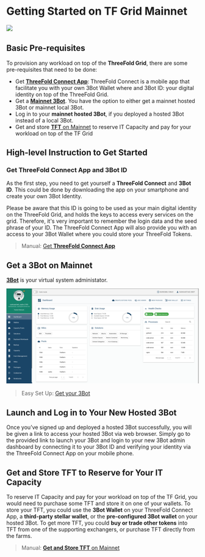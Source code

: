 # Getting Started on TF Grid Mainnet

![](get_started_mainnet.png)


## Basic Pre-requisites

To provision any workload on top of the __ThreeFold Grid__, there are some pre-requisites that need to be done:
- Get [__ThreeFold Connect App__](threefold_connect_install.md): ThreeFold Connect is a mobile app that facilitate you with your own 3Bot Wallet where and 3Bot ID: your digital identity on top of the ThreeFold Grid.
- Get a [__Mainnet 3Bot__](mainnet_3bot.md). You have the option to either get a mainnet hosted 3Bot or mainnet local 3Bot.
- Log in to your __mainnet hosted 3Bot__, if you deployed a hosted 3Bot instead of a local 3Bot.
- Get and store [__TFT__ on Mainnet](mainnet_gettft.md) to reserve IT Capacity and pay for your workload on top of the TF Grid


## High-level Instruction to Get Started


### Get ThreeFold Connect App and 3Bot ID

As the first step, you need to get yourself a **ThreeFold Connect** and **3Bot ID**. This could be done by downloading the app on your smartphone and create your own 3Bot Identity. 

Please be aware that this ID is going to be used as your main digital identity on the ThreeFold Grid, and holds the keys to access every services on the grid. Therefore, it's very important to remember the login data and the seed phrase of your ID. The ThreeFold Connect App will also provide you with an access to your 3Bot Wallet where you could store your ThreeFold Tokens.

> Manual: [Get __ThreeFold Connect App__](threefold_connect_install.md)


## Get a 3Bot on Mainnet

[__3Bot__](mainnet_3bot.md) is your virtual system administator.

![](./img/hosted3bot.png)

> Easy Set Up: [Get your 3Bot](3bot_deployer.md)

## Launch and Log in to Your New Hosted 3Bot

Once you’ve signed up and deployed a hosted 3Bot successfully, you will be given a link to access your hosted 3Bot via web browser. Simply go to the provided link to launch your 3Bot and login to your new 3Bot admin dashboard by connecting it to your 3Bot ID and verifying your identity via the ThreeFold Connect App on your mobile phone.


## Get and Store TFT to Reserve for Your IT Capacity

To reserve IT Capacity and pay for your workload on top of the TF Grid, you would need to purchase some TFT and store it on one of your wallets. To store your TFT, you could use the __3Bot Wallet__ on your ThreeFold Connect App, a __third-party stellar wallet__, or the __pre-configured 3Bot wallet__ on your hosted 3Bot. To get more TFT, you could __buy or trade other tokens__ into TFT from one of the supporting exchangers, or purchase TFT directly from the farms.

> Manual: [__Get and Store TFT__ on Mainnet](mainnet_gettft.md)
